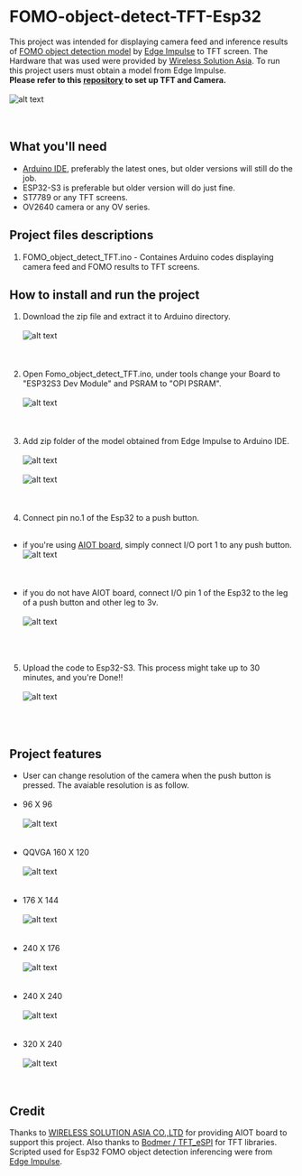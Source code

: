 # FOMO-object-detect-TFT-Esp32
This project was intended for displaying camera feed and inference results of [FOMO object detection model](https://edge-impulse.gitbook.io/docs/edge-impulse-studio/learning-blocks/object-detection/fomo-object-detection-for-constrained-devices) by [Edge Impulse](https://edgeimpulse.com/) to TFT screen. The Hardware that was used were provided by [Wireless Solution Asia](https://wirelesssolution.asia/). To run this project users must obtain a model from Edge Impulse. <br/>
<strong>Please refer to this [repository](https://github.com/San279/Esp32-camera-to-tft) to set up TFT and Camera. </strong><br/> <br/>
![alt text](Images_for_readme/320_240.PNG)
<br/> <br/><br/>
## What you'll need
- [Arduino IDE](https://www.arduino.cc/en/software), preferably the latest ones, but older versions will still do the job.
- ESP32-S3 is preferable but older version will do just fine.
- ST7789 or any TFT screens.
- OV2640 camera or any OV series.

## Project files descriptions
1. FOMO_object_detect_TFT.ino - Containes Arduino codes displaying camera feed and FOMO results to TFT screens.

## How to install and run the project
1. Download the zip file and extract it to Arduino directory. <br /><br />
![alt text](Images_for_readme/folder_directory.PNG)
<br /><br /><br /><br />
2. Open Fomo_object_detect_TFT.ino, under tools change your Board to "ESP32S3 Dev Module" and PSRAM to "OPI PSRAM". <br /><br />
![alt text](/Images_for_readme/IDE_configure.PNG)
<br /><br /><br /><br />
3. Add zip folder of the model obtained from Edge Impulse to Arduino IDE. </strong> <br /><br />
![alt text](Images_for_readme/arduino_model_zip.PNG)
<br /><br />
![alt text](Images_for_readme/FOMO_model_zip.PNG)
<br /><br /><br /><br />
4. Connect pin no.1 of the Esp32 to a push button. <br /><br />
- if you're using [AIOT board](https://wirelesssolution.asia/), simply connect I/O port 1 to any push button.
![alt text](/Images_for_readme/AIOT_push_button.jpg)<br /><br />
<br /><br />
- if you do not have AIOT board, connect I/O pin 1 of the Esp32 to the leg of a push button and other leg to 3v.<br /><br />
![alt text](/Images_for_readme/push_button.PNG)
<br /><br /><br /><br />
5. Upload the code to Esp32-S3. This process might take up to 30 minutes, and you're Done!! <br /><br />
![alt text](/Images_for_readme/320_240.PNG)
<br /><br /><br /><br />

## Project features
- User can change resolution of the camera when the push button is pressed. The avaiable resolution is as follow. <br /><br />
- 96 X 96 <br /><br />
![alt text](/Images_for_readme/96_96.PNG)
<br /><br /><br />
- QQVGA 160 X 120  <br /><br />
![alt text](/Images_for_readme/160_120.PNG)
<br /><br /><br />
- 176 X 144  <br /><br />
![alt text](/Images_for_readme/176_144.PNG)
<br /><br /><br />
- 240 X 176  <br /><br />
![alt text](/Images_for_readme/240_176.PNG)
<br /><br /><br />
- 240 X 240  <br /><br />
![alt text](/Images_for_readme/240_240.PNG)
<br /><br /><br />
- 320 X 240  <br /><br />
![alt text](/Images_for_readme/320_240.PNG)
<br /><br /><br />

## Credit
Thanks to [WIRELESS SOLUTION ASIA CO.,LTD](https://wirelesssolution.asia/) for providing AIOT board to support this project. Also thanks to [Bodmer / TFT_eSPI](https://github.com/Bodmer/TFT_eSPI/blob/master/README.md) for TFT libraries. Scripted used for Esp32 FOMO object detection inferencing were from [Edge Impulse](https://edge-impulse.gitbook.io/docs/edge-impulse-studio/learning-blocks/object-detection/fomo-object-detection-for-constrained-devices). 
